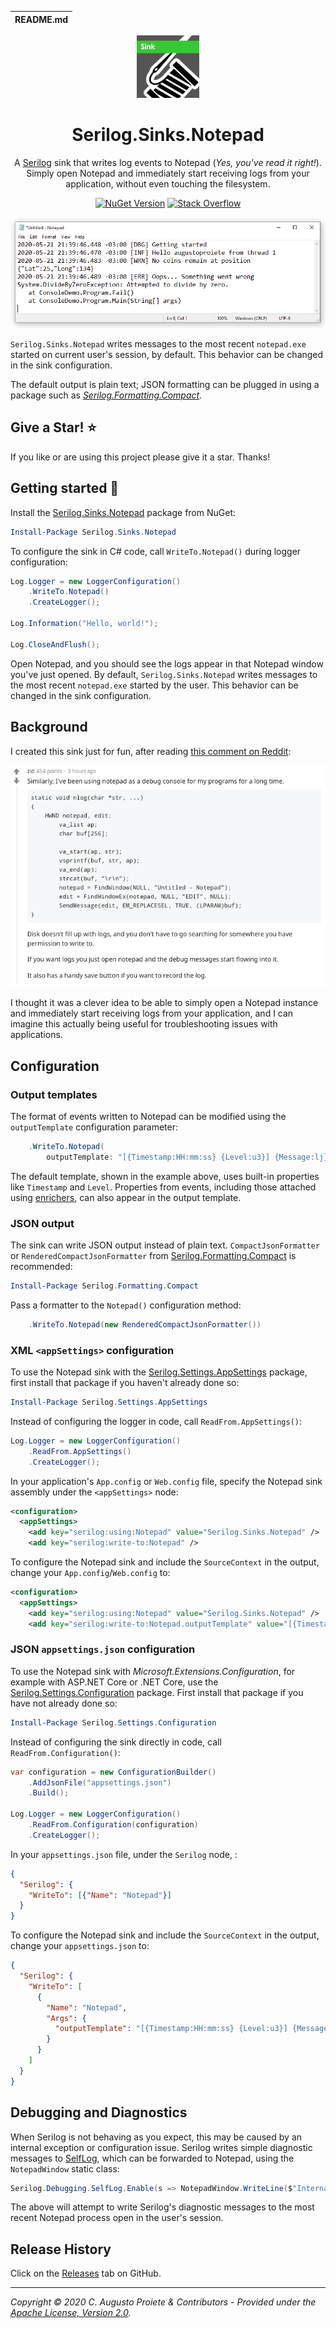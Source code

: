| README.md |
|:---|

<div align="center">

<img src="assets/serilog-sink-nuget.png" alt="Serilog.Sinks.Notepad" width="100" />

</div>

<h1 align="center">Serilog.Sinks.Notepad</h1>
<div align="center">

A [Serilog](https://serilog.net) sink that writes log events to Notepad (_Yes, you've read it right!_). Simply open Notepad and immediately start receiving logs from your application, without even touching the filesystem.

[![NuGet Version](http://img.shields.io/nuget/v/Serilog.Sinks.Notepad.svg?style=flat)](https://www.nuget.org/packages/Serilog.Sinks.Notepad) [![Stack Overflow](https://img.shields.io/badge/stack%20overflow-serilog-orange.svg)](http://stackoverflow.com/questions/tagged/serilog)

![Screenshot of Serilog.Sinks.Notepad in action](assets/serilog-sinks-notepad-screenshot.png)

</div>

`Serilog.Sinks.Notepad` writes messages to the most recent `notepad.exe` started on current user's session, by default. This behavior can be changed in the sink configuration.

The default output is plain text; JSON formatting can be plugged in using a package such as [_Serilog.Formatting.Compact_](https://github.com/serilog/serilog-formatting-compact).

## Give a Star! :star:

If you like or are using this project please give it a star. Thanks!

## Getting started :rocket:

Install the [Serilog.Sinks.Notepad](https://www.nuget.org/packages/Serilog.Sinks.Notepad) package from NuGet:

```powershell
Install-Package Serilog.Sinks.Notepad
```

To configure the sink in C# code, call `WriteTo.Notepad()` during logger configuration:

```csharp
Log.Logger = new LoggerConfiguration()
    .WriteTo.Notepad()
    .CreateLogger();

Log.Information("Hello, world!");

Log.CloseAndFlush();
```

Open Notepad, and you should see the logs appear in that Notepad window you've just opened. By default, `Serilog.Sinks.Notepad` writes messages to the most recent `notepad.exe` started by the user. This behavior can be changed in the sink configuration.

## Background

I created this sink just for fun, after reading [this comment on Reddit](https://www.reddit.com/r/programming/comments/gnazif/ray_tracing_in_notepadexe_at_30_fps/fr8uy2l/):

[![Screenshot of Serilog.Sinks.Notepad in action](assets/reddit-comment-note-ad-as-debug-console.png)](https://www.reddit.com/r/programming/comments/gnazif/ray_tracing_in_notepadexe_at_30_fps/fr8uy2l/)

I thought it was a clever idea to be able to simply open a Notepad instance and immediately start receiving logs from your application, and I can imagine this actually being useful for troubleshooting issues with applications.

## Configuration

### Output templates

The format of events written to Notepad can be modified using the `outputTemplate` configuration parameter:

```csharp
    .WriteTo.Notepad(
        outputTemplate: "[{Timestamp:HH:mm:ss} {Level:u3}] {Message:lj}{NewLine}{Exception}")
```

The default template, shown in the example above, uses built-in properties like `Timestamp` and `Level`. Properties from events, including those attached using [enrichers](https://github.com/serilog/serilog/wiki/Enrichment), can also appear in the output template.

### JSON output

The sink can write JSON  output instead of plain text. `CompactJsonFormatter` or `RenderedCompactJsonFormatter` from [Serilog.Formatting.Compact](https://github.com/serilog/serilog-formatting-compact) is recommended:

```powershell
Install-Package Serilog.Formatting.Compact
```

Pass a formatter to the `Notepad()` configuration method:

```csharp
    .WriteTo.Notepad(new RenderedCompactJsonFormatter())
```

### XML `<appSettings>` configuration

To use the Notepad sink with the [Serilog.Settings.AppSettings](https://github.com/serilog/serilog-settings-appsettings) package, first install that package if you haven't already done so:

```powershell
Install-Package Serilog.Settings.AppSettings
```

Instead of configuring the logger in code, call `ReadFrom.AppSettings()`:

```csharp
Log.Logger = new LoggerConfiguration()
    .ReadFrom.AppSettings()
    .CreateLogger();
```

In your application's `App.config` or `Web.config` file, specify the Notepad sink assembly under the `<appSettings>` node:

```xml
<configuration>
  <appSettings>
    <add key="serilog:using:Notepad" value="Serilog.Sinks.Notepad" />
    <add key="serilog:write-to:Notepad" />
```

To configure the Notepad sink and include the `SourceContext` in the output, change your `App.config`/`Web.config` to:
```xml
<configuration>
  <appSettings>
    <add key="serilog:using:Notepad" value="Serilog.Sinks.Notepad" />
    <add key="serilog:write-to:Notepad.outputTemplate" value="[{Timestamp:HH:mm:ss} {Level:u3}] {Message:lj} &lt;s:{SourceContext}&gt;{NewLine}{Exception}" />
```

### JSON `appsettings.json` configuration

To use the Notepad sink with _Microsoft.Extensions.Configuration_, for example with ASP.NET Core or .NET Core, use the [Serilog.Settings.Configuration](https://github.com/serilog/serilog-settings-configuration) package. First install that package if you have not already done so:

```powershell
Install-Package Serilog.Settings.Configuration
```

Instead of configuring the sink directly in code, call `ReadFrom.Configuration()`:

```csharp
var configuration = new ConfigurationBuilder()
    .AddJsonFile("appsettings.json")
    .Build();

Log.Logger = new LoggerConfiguration()
    .ReadFrom.Configuration(configuration)
    .CreateLogger();
```

In your `appsettings.json` file, under the `Serilog` node, :
```json
{
  "Serilog": {
    "WriteTo": [{"Name": "Notepad"}]
  }
}
```

To configure the Notepad sink and include the `SourceContext` in the output, change your `appsettings.json` to:
```json
{
  "Serilog": {
    "WriteTo": [
      {
        "Name": "Notepad",
        "Args": {
          "outputTemplate": "[{Timestamp:HH:mm:ss} {Level:u3}] {Message:lj} <s:{SourceContext}>{NewLine}{Exception}"
        }
      }
    ]
  }
}
```

## Debugging and Diagnostics

When Serilog is not behaving as you expect, this may be caused by an internal exception or configuration issue. Serilog writes simple diagnostic messages to [SelfLog](https://github.com/serilog/serilog/wiki/Debugging-and-Diagnostics#selflog), which can be forwarded to Notepad, using the `NotepadWindow` static class:

```csharp
Serilog.Debugging.SelfLog.Enable(s => NotepadWindow.WriteLine($"Internal Error with Serilog: {s}"));
```

The above will attempt to write Serilog's diagnostic messages to the most recent Notepad process open in the user's session.

## Release History

Click on the [Releases](https://github.com/augustoproiete/serilog-sinks-notepad/releases) tab on GitHub.

---

_Copyright &copy; 2020 C. Augusto Proiete & Contributors - Provided under the [Apache License, Version 2.0](http://apache.org/licenses/LICENSE-2.0.html)._
